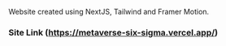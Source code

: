 Website created using NextJS, Tailwind and Framer Motion.

### Site Link (https://metaverse-six-sigma.vercel.app/)
